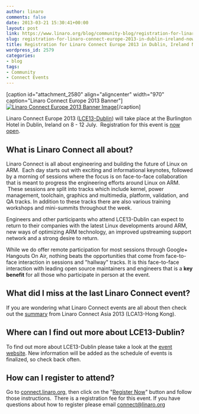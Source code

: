 ```yaml
---
author: linaro
comments: false
date: 2013-03-21 15:30:41+00:00
layout: post
link: https://www.linaro.org/blog/community-blog/registration-for-linaro-connect-europe-2013-in-dublin-ireland-now-open/
slug: registration-for-linaro-connect-europe-2013-in-dublin-ireland-now-open
title: Registration for Linaro Connect Europe 2013 in Dublin, Ireland Now Open
wordpress_id: 2579
categories:
- blog
tags:
- Community
- Connect Events
---
```


[caption id="attachment_2580" align="aligncenter" width="970" caption="Linaro Connect Europe 2013 Banner"][![Linaro Connect Europe 2013 Banner Image](http://www.linaro.org/wp-content/uploads/2013/03/lce13-mico1.png)](http://www.linaro.org/connect)[/caption]

Linaro Connect Europe 2013 ([LCE13-Dublin](http://www.linaro.org/connect)) will take place at the Burlington Hotel in Dublin, Ireland on 8 - 12 July.  Registration for this event is [now open](http://linaroconnect-lce13-eorg.eventbrite.com/).


## What is Linaro Connect all about?


Linaro Connect is all about engineering and building the future of Linux on ARM.  Each day starts out with exciting and informational keynotes, followed by a morning of sessions where the focus is on face-to-face collaboration that is meant to progress the engineering efforts around Linux on ARM.  These sessions are split into tracks which include kernel, power management, toolchain, graphics and multimedia, platform, validation, and QA tracks. In addition to these tracks there are also various training workshops and mini-summits throughout the week.

Engineers and other participants who attend LCE13-Dublin can expect to return to their companies with the latest Linux developments around ARM, new ways of optimizing ARM technology, an improved upstreaming support network and a strong desire to return.

While we do offer remote participation for most sessions through Google+ Hangouts On Air, nothing beats the opportunities that come from face-to-face interaction in sessions and "hallway" tracks. It is this face-to-face interaction with leading open source maintainers and engineers that is a **key benefit** for all those who participate in person at the event.


## What did I miss at the last Linaro Connect event?


If you are wondering what Linaro Connect events are all about then check out the [summary](https://wiki.linaro.org/Events/LCA13) from Linaro Connect Asia 2013 (LCA13-Hong Kong).


## Where can I find out more about LCE13-Dublin?


To find out more about LCE13-Dublin please take a look at the [event website](http://www.linaro.org/connect). New information will be added as the schedule of events is finalized, so check back often.


## How can I register to attend?


Go to [connect.linaro.org](http://www.linaro.org/connect), then click on the "[Register Now](http://linaroconnect-lce13-eorg.eventbrite.com/)" button and follow those instructions.  There is a registration fee for this event. If you have questions about how to register please email [connect@linaro.org](mailto:connect@linaro.org)
